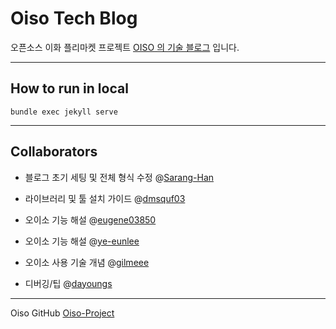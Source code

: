 # Oiso Tech Blog

오픈소스 이화 플리마켓 프로젝트 [OISO 의 기술 블로그](https://sarang-han.github.io/) 입니다.

---
## How to run in local
```
bundle exec jekyll serve
```

---

## Collaborators


- 블로그 초기 세팅 및 전체 형식 수정 @[Sarang-Han](https://github.com/Sarang-Han) 

- 라이브러리 및 툴 설치 가이드 @[dmsquf03](https://github.com/dmsquf03)

- 오이소 기능 해설 @[eugene03850](https://github.com/eugene03850)

- 오이소 기능 해설 @[ye-eunlee](https://github.com/ye-eunlee)

- 오이소 사용 기술 개념 @[gilmeee](https://github.com/gilmeee)

- 디버깅/팁 @[dayoungs](https://github.com/dayoungs)

---

Oiso GitHub [Oiso-Project](https://github.com/Sarang-Han/Oiso) <br>
